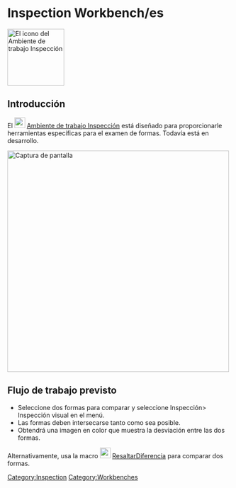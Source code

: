 # Inspection Workbench/es
 

<img alt="El icono del Ambiente de trabajo Inspección" src=images/Workbench_Inspection.svg  style="width:128px;">

## Introducción

El <img alt="" src=images/Workbench_Inspection.svg  style="width:24px;"> [Ambiente de trabajo Inspección](Inspection_Workbench/es.md) está diseñado para proporcionarle herramientas específicas para el examen de formas. Todavía está en desarrollo.

<img alt="Captura de pantalla" src=images/InspectionEx.png  style="width:500px;">

## Flujo de trabajo previsto 

-   Seleccione dos formas para comparar y seleccione Inspección\> Inspección visual en el menú.
-   Las formas deben intersecarse tanto como sea posible.
-   Obtendrá una imagen en color que muestra la desviación entre las dos formas.

Alternativamente, usa la macro <img alt="" src=images/HighlightDifference.png  style="width:24px;"> [ResaltarDiferencia](Macro_HighlightDifference/es.md) para comparar dos formas.










[Category:Inspection](Category:Inspection.md) [Category:Workbenches](Category:Workbenches.md)

